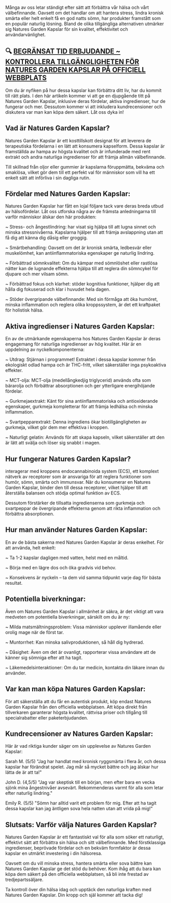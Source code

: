 Många av oss letar ständigt efter sätt att förbättra vår hälsa och vårt välbefinnande. Oavsett om det handlar om att hantera stress, lindra kronisk smärta eller helt enkelt få en god natts sömn, har produkter framstått som en populär naturlig lösning. Bland de olika tillgängliga alternativen utmärker sig Natures Garden Kapslar för sin kvalitet, effektivitet och användarvänlighet.

## 🔍 [BEGRÄNSAT TID ERBJUDANDE ~ KONTROLLERA TILLGÄNGLIGHETEN FÖR NATURES GARDEN KAPSLAR PÅ OFFICIELL WEBBPLATS](https://rebrand.ly/naturesgardenkapslar)

Om du är nyfiken på hur dessa kapslar kan förbättra ditt liv, har du kommit till rätt plats. I den här artikeln kommer vi att ge en djupgående titt på Natures Garden Kapslar, inklusive deras fördelar, aktiva ingredienser, hur de fungerar och mer. Dessutom kommer vi att inkludera kundrecensioner och diskutera var man kan köpa dem säkert. Låt oss dyka in!

## Vad är Natures Garden Kapslar?

Natures Garden Kapslar är ett kosttillskott designat för att leverera de terapeutiska fördelarna i en lätt att konsumera kapselform. Dessa kapslar är framställda av hampa av högsta kvalitet och är infunderade med rent extrakt och andra naturliga ingredienser för att främja allmän välbefinnande.

Till skillnad från oljor eller gummier är kapslarna föruppmätta, bekväma och smaklösa, vilket gör dem till ett perfekt val för människor som vill ha ett enkelt sätt att införliva i sin dagliga rutin.

## Fördelar med Natures Garden Kapslar:

Natures Garden Kapslar har fått en lojal följare tack vare deras breda utbud av hälsofördelar. Låt oss utforska några av de främsta anledningarna till varför människor älskar den här produkten:

~ Stress- och ångestlindring: har visat sig hjälpa till att lugna sinnet och minska stressnivåerna. Kapslarna hjälper till att främja avslappning utan att få dig att känna dig dåsig eller groggig.

~ Smärtbehandling: Oavsett om det är kronisk smärta, ledbesvär eller muskelömhet, kan antiinflammatoriska egenskaper ge naturlig lindring.

~ Förbättrad sömnkvalitet: Om du kämpar med sömnlöshet eller rastlösa nätter kan de lugnande effekterna hjälpa till att reglera din sömncykel för djupare och mer vilsam sömn.

~ Förbättrad fokus och klarhet: stöder kognitiva funktioner, hjälper dig att hålla dig fokuserad och klar i huvudet hela dagen.

~ Stöder övergripande välbefinnande: Med sin förmåga att öka humöret, minska inflammation och reglera olika kroppssystem, är det ett kraftpaket för holistisk hälsa.

## Aktiva ingredienser i Natures Garden Kapslar:

En av de utmärkande egenskaperna hos Natures Garden Kapslar är deras engagemang för naturliga ingredienser av hög kvalitet. Här är en uppdelning av nyckelkomponenterna:

~ Utdrag: Stjärnan i programmet! Extraktet i dessa kapslar kommer från ekologiskt odlad hampa och är THC-fritt, vilket säkerställer inga psykoaktiva effekter.

~ MCT-olja: MCT-olja (medellångkedjig triglycerid) används ofta som bärarolja och förbättrar absorptionen och ger ytterligare energihöjande fördelar.

~ Gurkmejaextrakt: Känt för sina antiinflammatoriska och antioxiderande egenskaper, gurkmeja kompletterar för att främja ledhälsa och minska inflammation.

~ Svartpepparextrakt: Denna ingrediens ökar biotillgängligheten av gurkmeja, vilket gör dem mer effektiva i kroppen.

~ Naturligt gelatin: Används för att skapa kapseln, vilket säkerställer att den är lätt att svälja och löser sig snabbt i magen.

## Hur fungerar Natures Garden Kapslar?

interagerar med kroppens endocannabinoida system (ECS), ett komplext nätverk av receptorer som är ansvariga för att reglera funktioner som humör, sömn, smärta och immunsvar. När du konsumerar en Natures Garden Kapslar, binder den till dessa receptorer, vilket hjälper till att återställa balansen och stödja optimal funktion av ECS.

Dessutom förstärker de tillsatta ingredienserna som gurkmeja och svartpeppar de övergripande effekterna genom att rikta inflammation och förbättra absorptionen.

## Hur man använder Natures Garden Kapslar:

En av de bästa sakerna med Natures Garden Kapslar är deras enkelhet. För att använda, helt enkelt:

~ Ta 1-2 kapslar dagligen med vatten, helst med en måltid.

~ Börja med en lägre dos och öka gradvis vid behov.

~ Konsekvens är nyckeln – ta dem vid samma tidpunkt varje dag för bästa resultat.

## Potentiella biverkningar:

Även om Natures Garden Kapslar i allmänhet är säkra, är det viktigt att vara medveten om potentiella biverkningar, särskilt om du är ny:

~ Milda matsmältningsproblem: Vissa människor upplever illamående eller orolig mage när de först tar.

~ Muntorrhet: Kan minska salivproduktionen, så håll dig hydrerad.

~ Dåsighet: Även om det är ovanligt, rapporterar vissa användare att de känner sig sömniga efter att ha tagit.

~ Läkemedelsinteraktioner: Om du tar medicin, kontakta din läkare innan du använder.

## Var kan man köpa Natures Garden Kapslar:

För att säkerställa att du får en autentisk produkt, köp endast Natures Garden Kapslar från den officiella webbplatsen. Att köpa direkt från tillverkaren garanterar högsta kvalitet, rättvisa priser och tillgång till specialrabatter eller paketerbjudanden.

## Kundrecensioner av Natures Garden Kapslar:

Här är vad riktiga kunder säger om sin upplevelse av Natures Garden Kapslar:

Sarah M. (5/5) "Jag har handlat med kronisk ryggsmärta i flera år, och dessa kapslar har förändrat spelet. Jag mår så mycket bättre och jag älskar hur lätta de är att ta!"

John D. (4,5/5) "Jag var skeptisk till en början, men efter bara en vecka sjönk mina ångestnivåer avsevärt. Rekommenderas varmt för alla som letar efter naturlig lindring."

Emily R. (5/5) "Sömn har alltid varit ett problem för mig. Efter att ha tagit dessa kapslar kan jag äntligen sova hela natten utan att vrida på mig!"

## Slutsats: Varför välja Natures Garden Kapslar?

Natures Garden Kapslar är ett fantastiskt val för alla som söker ett naturligt, effektivt sätt att förbättra sin hälsa och sitt välbefinnande. Med förstklassiga ingredienser, beprövade fördelar och en bekväm formfaktor är dessa kapslar en utmärkt investering i din hälsoresa.

Oavsett om du vill minska stress, hantera smärta eller sova bättre kan Natures Garden Kapslar ge det stöd du behöver. Kom ihåg att du bara kan köpa dem säkert på den officiella webbplatsen, så bli inte frestad av tredjepartssäljare.

Ta kontroll över din hälsa idag och upptäck den naturliga kraften med Natures Garden Kapslar. Din kropp och själ kommer att tacka dig!
